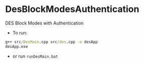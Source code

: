 # DesBlockModesAuthentication
DES Block Modes with Authentication


- To run:
```bat
g++ src/DesMain.cpp src/des.cpp -o desApp
desApp.exe
```

- or run `runDesMain.bat`
